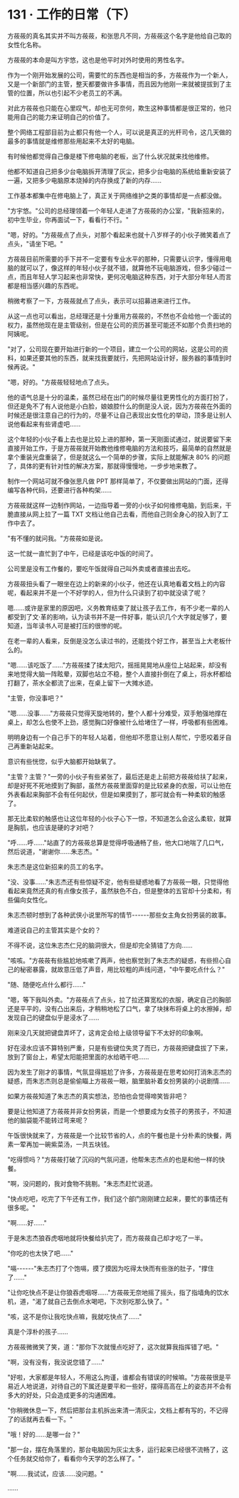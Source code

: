 <link rel="stylesheet" href="../styles/text.css" />
<h1>131 · 工作的日常（下）</h1>

方莜莜的真名其实并不叫方莜莜，和张思凡不同，方莜莜这个名字是他给自己取的女性化名称。

方莜莜的本命是叫方宇悠，这也是他平时对外时使用的男性名字。

作为一个刚开始发展的公司，需要忙的东西也是相当的多，方莜莜作为一个新人，又是一个新部门的主管，整天都要做许多事情，而且因为他刚一来就被提拔到了主管的位置，所以也引起不少老员工的不满。

对此方莜莜也只能在心里叹气，却也无可奈何，欺生这种事情都是很正常的，他只能用自己的能力来证明自己的价值了。

整个网络工程部目前为止都只有他一个人，可以说是真正的光杆司令，这几天做的最多的事情就是维修那些用起来不太好的电脑。

有时候他都觉得自己像是楼下修电脑的老板，出了什么状况就来找他维修。

他都不知道自己把多少台电脑拆开清理了灰尘，把多少台电脑的系统给重新安装了一遍，又把多少电脑原本烧掉的内存换成了新的内存......

工作基本都集中在修电脑上了，真正关于网络维护之类的事情却是一点都没做。

"方宇悠。"公司的总经理领着一个年轻人走进了方莜莜的办公室，"我新招来的，初中生毕业，你再面试一下，看看行不行。"

"嗯，好的。"方莜莜点了点头，对那个看起来也就十八岁样子的小伙子微笑着点了点头，"请坐下吧。"

方莜莜目前所需要的手下并不一定要有专业水平的那种，只需要认识字，懂得用电脑的就可以了，像这样的年轻小伙子就不错，就算他不玩电脑游戏，但多少碰过一点，而且年轻人学习起来也非常快，更何况电脑这种东西，对于大部分年轻人而言都是相当感兴趣的东西呢。

稍微考察了一下，方莜莜就点了点头，表示可以招募进来进行工作。

从这一点也可以看出，总经理还是十分重用方莜莜的，不然也不会给他一个面试的权力，虽然他现在是主管级别，但是在公司的资历甚至可能还不如那个负责扫地的阿姨呢。

"对了，公司现在要开始进行新的一个项目，建立一个公司的网站，这是公司的资料，如果还要其他的东西，就来找我要就行，先把网站设计好，服务器的事情到时候再说。"

"嗯，好的。"方莜莜轻轻地点了点头。

他的语气总是十分的温柔，虽然已经在出门的时候尽量往更男性化的方面打扮了，但还是免不了有人说他是小白脸，娘娘腔什么的倒是没人说，因为方莜莜在外面的时候还是很注意自己的行为的，尽量不让自己表现出女性化的举动，顶多是让别人说他看起来有些肾虚吧......

这个年轻的小伙子看上去也是比较上进的那种，第一天刚面试通过，就说要留下来直接开始工作，于是方莜莜就开始教他维修电脑的方法和技巧，最简单的自然就是拿个重装光盘重装了，但是就这么一个简单的步骤，实际上就能解决 80% 的问题了，具体的更有针对性的解决方案，那就得慢慢地，一步步地来教了。

制作一个网站可就不像张思凡做 PPT 那样简单了，不仅要做出网站的门面，还得编写各种代码，还要进行各种构架......

方莜莜就这样一边制作网站，一边指导着一旁的小伙子如何维修电脑，到后来，干脆直接从网上拉了一篇 TXT 文档让他自己去看，而他自己则全身心的投入到了工作中去了。

"有不懂的就问我。"方莜莜如是说。

这一忙就一直忙到了中午，已经是该吃中饭的时间了。

公司里是没有工作餐的，要吃午饭就得自己叫外卖或者直接出去吃。

方莜莜扭头看了一眼坐在边上的新来的小伙子，他还在认真地看着文档上的内容呢，看起来并不是一个不好学的人，但为什么只读到了初中就没读了呢？

嗯......或许是家里的原因吧，义务教育结束了就让孩子去工作，有不少老一辈的人都受到了文·革的影响，认为读书并不是一件好事，能认识几个大字就足够了，要知道，当年读书人可是被打压的很惨的呢。

在老一辈的人看来，反倒是没怎么读过书的，还能找个好工作，甚至当上大老板什么的。

"嗯......该吃饭了......"方莜莜揉了揉太阳穴，摇摇晃晃地从座位上站起来，却没有来地觉得大脑一阵眩晕，双脚也站立不稳，整个人直接扑倒在了桌上，将水杯都给打翻了，茶水全都流了出来，在桌上留下一大摊水迹。

"主管，你没事吧？"

"嗯......没事......"方莜莜只觉得天旋地转的，整个人都十分难受，双手勉强地撑在桌上，却怎么也使不上劲，感觉胸口好像被什么给堵住了一样，呼吸都有些困难。

明明身边有一个自己手下的年轻人站着，但他却不愿意让别人帮忙，宁愿咬着牙自己再重新站起来。

意识有些恍惚，似乎大脑都开始缺氧了。

"主管？主管？"一旁的小伙子有些紧张了，最后还是走上前把方莜莜给扶了起来，却是好死不死地摸到了胸部，虽然方莜莜里面穿的是比较紧身的衣服，可以让他在外表看起来胸部不会有任何起伏，但是如果摸到了，那可就会有一种柔软的触感了。

那无比柔软的触感也让这位年轻的小伙子心下一惊，不知道怎么会这么柔软，就算是胸肌，也应该是硬的才对吧？

"呼......呼......"站直了的方莜莜总算是觉得呼吸通畅了些，他大口地喘了几口气，然后说道，"谢谢你......朱志杰。"

朱志杰是这位新招来的员工的名字。

"没、没事......"朱志杰还有些惊疑不定，他有些疑惑地看了方莜莜一眼，只觉得他看起来竟然还真的有点像女孩子，虽然肤色不白，但是整体的五官却十分柔和，有些偏向女性化。

朱志杰顿时想到了各种武侠小说里所写的情节------那些女主角女扮男装的故事。

难道说自己的主管其实是个女的？

不得不说，这位朱志杰仁兄的脑洞很大，但是却完全猜错了方向......

"咳咳。"方莜莜有些尴尬地咳嗽了两声，他也察觉到了朱志杰的疑惑，有些担心自己的秘密暴露，就故意压低了声音，用比较粗的声线问道，"中午要吃点什么？"

"随、随便吃点什么都行......"

"嗯，等下我叫外卖。"方莜莜点了点头，拉了拉还算宽松的衣服，确定自己的胸部还是平平的，没有凸出来后，才稍稍地松了口气，拿了块抹布将桌上的水擦掉，却发现自己的键盘似乎是浸水了......

刚来没几天就把键盘弄坏了，这肯定会给上级领导留下不太好的印象啊。

好在浸水应该不算特别严重，只是有些键位失灵了而已，方莜莜把键盘拔了下来，放到了窗台上，希望太阳能把里面的水给晒干吧......

因为发生了刚才的事情，气氛显得尴尬了许多，方莜莜是在思考如何打消朱志杰的疑惑，而朱志杰则总是偷偷瞄上方莜莜一眼，脑里脑补着女扮男装的小说剧情......

如果方莜莜知道了朱志杰的真实想法，恐怕也会觉得啼笑皆非吧？

要是让他知道了方莜莜并非女扮男装，而是一个想要成为女孩子的男孩子，不知道他的脑袋能不能转过弯来呢？

午饭很快就来了，方莜莜是一个比较节省的人，点的午餐也是十分朴素的快餐，两素一荤再加一碗紫菜汤，一共五块钱。

"吃得惯吗？"方莜莜打破了沉闷的气氛问道，他帮朱志杰点的也是和他一样的快餐。

"啊，没问题的，我对食物不挑剔。"朱志杰赶忙说道。

"快点吃吧，吃完了下午还有工作，我们这个部门刚刚建立起来，要忙的事情还有很多呢。"

"啊......好......"

于是朱志杰狼吞虎咽地就将快餐给扒完了，而方莜莜自己却才吃了一半。

"你吃的也太快了吧......"

"嗝------"朱志杰打了个饱嗝，摸了摸因为吃得太快而有些涨的肚子，"撑住了......"

"让你吃快点不是让你狼吞虎咽呀......"方莜莜无奈地摇了摇头，指了指墙角的饮水机，道，"渴了就自己去倒点水喝吧，下次别吃那么快了。"

"咳，这不是你让我吃快点嘛，我就吃快点了......"

真是个淳朴的孩子......

方莜莜微微笑了笑，道："那你下次就慢点吃好了，这次就算我指挥错了吧。"

"啊，没有没有，我没说您错了......"

"好啦，大家都是年轻人，不用这么拘谨，谁都会有错误的时候嘛。"方莜莜很是平易近人地说道，对待自己的下属还是要平和一些好，摆得高高在上的姿态并不会有多大的好处，只会造成更多的沟通困难。

"你稍微休息一下，然后把那台主机拆出来清一清灰尘，文档上都有写的，不记得了的话就再去看一下。"

"哦！好的......是哪一台？"

"那一台，摆在角落里的，那台电脑因为灰尘太多，运行起来已经很不流畅了，这个任务就交给你了，看看你今天学的怎么样了。"

"啊......我试试，应该......没问题。"

......
